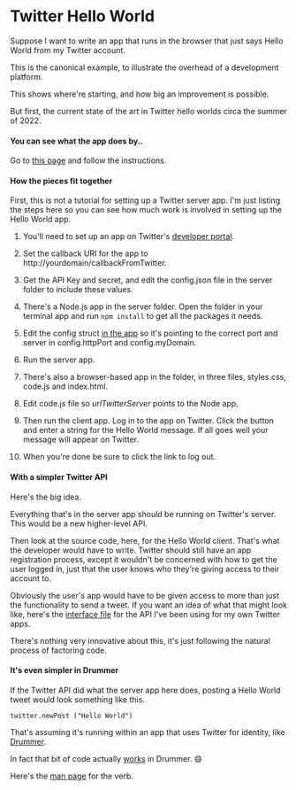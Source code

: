 # Twitter Hello World

Suppose I want to write an app that runs in the browser that just says Hello World from my Twitter account. 

This is the canonical example, to illustrate the overhead of a development platform. 

This shows where're starting, and how big an improvement is possible.

But first, the current state of the art in Twitter hello worlds circa the summer of 2022.

#### You can see what the app does by..

Go to <a href="http://twitterhello.scripting.com/">this page</a> and follow the instructions.

#### How the pieces fit together

First, this is not a tutorial for setting up a Twitter server app. I'm just listing the steps here so you can see how much work is involved in setting up the Hello World app. 

1. You'll need to set up an app on Twitter's <a href="https://developer.twitter.com/en/portal/projects-and-apps">developer portal</a>. 

1. Set the callback URI for the app to http://yourdomain/callbackFromTwitter.

1. Get the API Key and secret, and edit the config.json file in the server folder to include these values. 

2. There's a Node.js app in the server folder. Open the folder in your terminal app and run `npm install` to get all the packages it needs. 

3. Edit the config struct <a href="twitterhello.js">in the app</a> so it's pointing to the correct port and server in config.httpPort and config.myDomain. 

3. Run the server app.

4. There's also a browser-based app in the folder, in three files, styles.css, code.js and index.html. 

5. Edit code.js file so <i>urlTwitterServer</i> points to the Node app. 

6. Then run the client app. Log in to the app on Twitter. Click the button and enter a string for the Hello World message. If all goes well your message will appear on Twitter. 

7. When you're done be sure to click the link to log out.

#### With a simpler Twitter API

Here's the big idea. 

Everything that's in the server app should be running on Twitter's server. This would be a new higher-level API. 

Then look at the source code, here, for the Hello World client. That's what the developer would have to write. Twitter should still have an app registration process, except it wouldn't be concerned with how to get the user logged in, just that the user knows who they're giving access to their account to. 

Obviously the user's app would have to be given access to more than just the functionality to send a tweet. If you want an idea of what that might look like, here's the <a href="http://scripting.com/code/nodestorage/api.js">interface file</a> for the API I've been using for my own Twitter apps. 

There's nothing very innovative about this, it's just following the natural process of factoring code.

#### It's even simpler in Drummer

If the Twitter API did what the server app here does, posting a Hello World tweet would look something like this.

<code>twitter.newPost ("Hello World")</code>

That's assuming it's running within an app that uses Twitter for identity, like <a href="http://drummer.scripting.com/">Drummer</a>. 

In fact that bit of code actually <a href="http://scripting.com/images/2022/06/06/drummerTwitterHello.png">works</a> in Drummer. :smile:

Here's the <a href="http://docserver.scripting.com/?verb=twitter.newPost">man page</a> for the verb.

